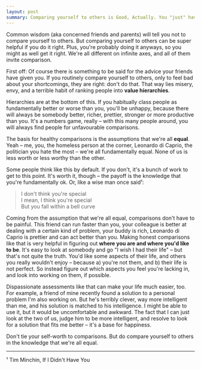 ```yaml
---
layout: post
summary: Comparing yourself to others is Good, Actually. You "just" have to assume that we're all equals.
---
```


Common wisdom (aka concerned friends and parents) will tell you not to compare yourself to others. But comparing
yourself to others can be super helpful if you do it right. Plus, you're probably doing it anyways, so you might as well
get it right. We're all different on infinite axes, and all of them invite comparison.

First off: Of course there is something to be said for the advice your friends have given you. If you routinely compare
yourself to others, only to feel bad about your shortcomings, they are right: don't do that. That way lies misery, envy,
and a terrible habit of ranking people into **value hierarchies**.

Hierarchies are at the bottom of this. If you habitually class people as fundamentally better or worse than you, you'll
be unhappy, because there will always be somebody better, richer, prettier, stronger or more productive than you. It's a
numbers game, really – with this many people around, you will always find people for unfavourable comparisons.

The basis for healthy comparisons is the assumptions that we're all **equal**. Yeah – me, you, the homeless person at
the corner, Leonardo di Caprio, the politician you hate the most – we're all fundamentally equal. None of us is less
worth or less worthy than the other.

Some people think like this by default. If you don't, it's a bunch of work to get to this point. It's worth it, though –
the payoff is the knowledge that you're fundamentally ok. Or, like a wise man once said¹:

<blockquote>
I don't think you're special<br>
I mean, I think you're special<br>
But you fall within a bell curve
</blockquote>

Coming from the assumption that we're all equal, comparisons don't have to be painful. This friend can run faster than
you, your colleague is better at dealing with a certain kind of problem, your buddy is rich, Leonardo di Caprio is
prettier and can act better than you. Making honest comparisons like that is very helpful in figuring out **where you
are and where you'd like to be**. It's easy to look at somebody and go "I wish I had their life" – but that's not quite
the truth. You'd like some aspects of their life, and others you really wouldn't enjoy – because a) you're not them, and
b) their life is not perfect. So instead figure out which aspects you feel you're lacking in, and look into working on
them, if possible.

Dispassionate assessments like that can make your life much easier, too. For example, a friend of mine recently found a
solution to a personal problem I'm also working on. But he's terribly clever, way more intelligent than me, and his
solution is matched to his intelligence. I might be able to use it, but it would be uncomfortable and awkward. The fact
that I can just look at the two of us, judge him to be more intelligent, and resolve to look for a solution that fits me
better – it's a base for happiness.

Don't tie your self-worth to comparisons. But do compare yourself to others in the knowledge that we're all equal.

-----

¹ Tim Minchin, If I Didn't Have You
